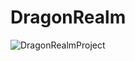 # DragonRealm

![DragonRealmProject](https://github.com/DragonMasterTye/DragonRealm/assets/10467603/b200ee55-21df-4ad4-816b-2469ede6c1e3)

